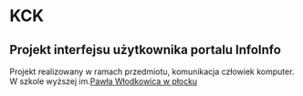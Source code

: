 # KCK

## Projekt interfejsu użytkownika portalu InfoInfo ##

Projekt realizowany w ramach przedmiotu, komunikacja człowiek komputer.
W szkole wyższej im.[Pawła Włodkowica w płocku](https://www.wlodkowic.pl)
